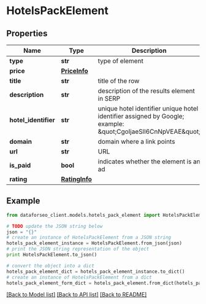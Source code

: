 # HotelsPackElement


## Properties

Name | Type | Description | Notes
------------ | ------------- | ------------- | -------------
**type** | **str** | type of element | [optional] 
**price** | [**PriceInfo**](PriceInfo.md) |  | [optional] 
**title** | **str** | title of the row | [optional] 
**description** | **str** | description of the results element in SERP | [optional] 
**hotel_identifier** | **str** | unique hotel identifier unique hotel identifier assigned by Google; example: \&quot;CgoIjaeSlI6CnNpVEAE\&quot; | [optional] 
**domain** | **str** | domain where a link points | [optional] 
**url** | **str** | URL | [optional] 
**is_paid** | **bool** | indicates whether the element is an ad | [optional] 
**rating** | [**RatingInfo**](RatingInfo.md) |  | [optional] 

## Example

```python
from dataforseo_client.models.hotels_pack_element import HotelsPackElement

# TODO update the JSON string below
json = "{}"
# create an instance of HotelsPackElement from a JSON string
hotels_pack_element_instance = HotelsPackElement.from_json(json)
# print the JSON string representation of the object
print HotelsPackElement.to_json()

# convert the object into a dict
hotels_pack_element_dict = hotels_pack_element_instance.to_dict()
# create an instance of HotelsPackElement from a dict
hotels_pack_element_form_dict = hotels_pack_element.from_dict(hotels_pack_element_dict)
```
[[Back to Model list]](../README.md#documentation-for-models) [[Back to API list]](../README.md#documentation-for-api-endpoints) [[Back to README]](../README.md)



